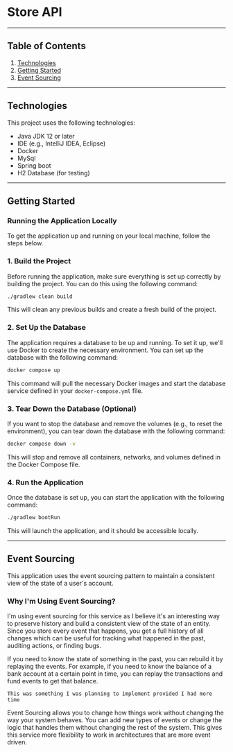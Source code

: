 # Store API

---
## Table of Contents

1. [Technologies](#technologies)
2. [Getting Started](#getting-started)
3. [Event Sourcing](#event-sourcing)
---
## **Technologies**

This project uses the following technologies:

- Java JDK 12 or later
- IDE (e.g., IntelliJ IDEA, Eclipse)
- Docker
- MySql
- Spring boot
- H2 Database (for testing)


---

## Getting Started

### Running the Application Locally

To get the application up and running on your local machine, follow the steps below.

### 1. Build the Project

Before running the application, make sure everything is set up correctly by building the project. You can do this using the following command:

```bash
./gradlew clean build
```

This will clean any previous builds and create a fresh build of the project.

### 2. Set Up the Database

The application requires a database to be up and running. To set it up, we'll use Docker to create the necessary environment. You can set up the database with the following command:

```bash
docker compose up
```

This command will pull the necessary Docker images and start the database service defined in your `docker-compose.yml` file.

### 3. Tear Down the Database (Optional)

If you want to stop the database and remove the volumes (e.g., to reset the environment), you can tear down the database with the following command:

```bash
docker compose down -v
```

This will stop and remove all containers, networks, and volumes defined in the Docker Compose file.

### 4. Run the Application

Once the database is set up, you can start the application with the following command:

```bash
./gradlew bootRun
```

This will launch the application, and it should be accessible locally.

---

## **Event Sourcing**

This application uses the event sourcing pattern to maintain a consistent view of the state of a user's account.

### Why I'm Using Event Sourcing?
I'm using event sourcing for this service as I believe it's an interesting way to preserve history and build a consistent view of the state of an entity.
Since you store every event that happens, you get a full history of all changes which can be useful for tracking what happened in the past, auditing actions, or finding bugs.

If you need to know the state of something in the past, you can rebuild it by replaying the events. For example, if you need to know the balance of a bank account at a certain point in time, you can replay the transactions and fund events to get that balance.

``` 
This was something I was planning to implement provided I had more time
```

Event Sourcing allows you to change how things work without changing the way your system behaves. You can add new types of events or change the logic that handles them without changing the rest of the system.
This gives this service more flexibility to work in architectures that are more event driven.


